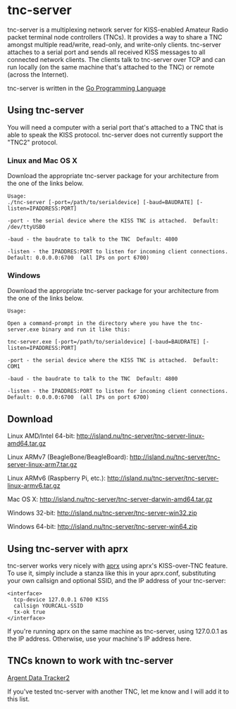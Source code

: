 # tnc-server

tnc-server is a multiplexing network server for KISS-enabled Amateur Radio packet terminal node controllers (TNCs).   It provides a way to share a TNC amongst multiple read/write, read-only, and write-only clients.   tnc-server attaches to a serial port and sends all received KISS messages to all connected network clients.   The clients talk to tnc-server over TCP and can run locally (on the same machine that's attached to the TNC) or remote (across the Internet).  

tnc-server is written in the [Go Programming Language](http://golang.org/)

## Using tnc-server

You will need a computer with a serial port that's attached to a TNC that is able to speak the KISS protocol.   tnc-server does not currently support the "TNC2" protocol.  

### Linux and Mac OS X
Download the appropriate tnc-server package for your architecture from the one of the links below. 
```
Usage:
./tnc-server [-port=/path/to/serialdevice] [-baud=BAUDRATE] [-listen=IPADDRESS:PORT]

-port - the serial device where the KISS TNC is attached.  Default: /dev/ttyUSB0

-baud - the baudrate to talk to the TNC  Default: 4800

-listen - the IPADDRES:PORT to listen for incoming client connections.  Default: 0.0.0.0:6700  (all IPs on port 6700)

```

### Windows
Download the appropriate tnc-server package for your architecture from the one of the links below. 
```
Usage:

Open a command-prompt in the directory where you have the tnc-server.exe binary and run it like this:

tnc-server.exe [-port=/path/to/serialdevice] [-baud=BAUDRATE] [-listen=IPADDRESS:PORT]

-port - the serial device where the KISS TNC is attached.  Default: COM1

-baud - the baudrate to talk to the TNC  Default: 4800

-listen - the IPADDRES:PORT to listen for incoming client connections.  Default: 0.0.0.0:6700  (all IPs on port 6700)

```

## Download

Linux AMD/Intel 64-bit:  http://island.nu/tnc-server/tnc-server-linux-amd64.tar.gz

Linux ARMv7 (BeagleBone/BeagleBoard):  http://island.nu/tnc-server/tnc-server-linux-arm7.tar.gz

Linux ARMv6 (Raspberry Pi, etc.):  http://island.nu/tnc-server/tnc-server-linux-armv6.tar.gz

Mac OS X:  http://island.nu/tnc-server/tnc-server-darwin-amd64.tar.gz

Windows 32-bit: http://island.nu/tnc-server/tnc-server-win32.zip

Windows 64-bit: http://island.nu/tnc-server/tnc-server-win64.zip

## Using tnc-server with aprx
tnc-server works very nicely with [aprx](http://wiki.ham.fi/Aprx.en) using aprx's KISS-over-TNC feature.   To use it, simply include a stanza like this in your aprx.conf, substituting your own callsign and optional SSID, and the IP address of your tnc-server:

```
<interface>
  tcp-device 127.0.0.1 6700 KISS
  callsign YOURCALL-SSID
  tx-ok true
</interface>
```

If you're running aprx on the same machine as tnc-server, using 127.0.0.1 as the IP address.   Otherwise, use your machine's IP address here.

## TNCs known to work with tnc-server
[Argent Data Tracker2](http://www.argentdata.com/products/tracker2.html)

If you've tested tnc-server with another TNC, let me know and I will add it to this list.
